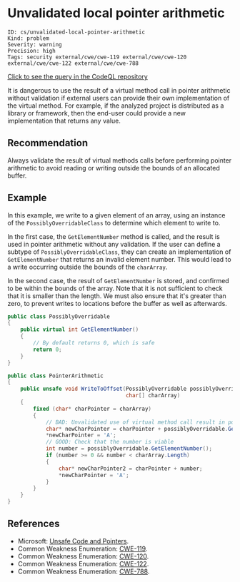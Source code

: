 # Unvalidated local pointer arithmetic

```
ID: cs/unvalidated-local-pointer-arithmetic
Kind: problem
Severity: warning
Precision: high
Tags: security external/cwe/cwe-119 external/cwe/cwe-120 external/cwe/cwe-122 external/cwe/cwe-788

```
[Click to see the query in the CodeQL repository](https://github.com/github/codeql/tree/main/csharp/ql/src/Security%20Features/CWE-119/LocalUnvalidatedArithmetic.ql)

It is dangerous to use the result of a virtual method call in pointer arithmetic without validation if external users can provide their own implementation of the virtual method. For example, if the analyzed project is distributed as a library or framework, then the end-user could provide a new implementation that returns any value.


## Recommendation
Always validate the result of virtual methods calls before performing pointer arithmetic to avoid reading or writing outside the bounds of an allocated buffer.


## Example
In this example, we write to a given element of an array, using an instance of the `PossiblyOverridableClass` to determine which element to write to.

In the first case, the `GetElementNumber` method is called, and the result is used in pointer arithmetic without any validation. If the user can define a subtype of `PossiblyOverridableClass`, they can create an implementation of `GetElementNumber` that returns an invalid element number. This would lead to a write occurring outside the bounds of the `charArray`.

In the second case, the result of `GetElementNumber` is stored, and confirmed to be within the bounds of the array. Note that it is not sufficient to check that it is smaller than the length. We must also ensure that it's greater than zero, to prevent writes to locations before the buffer as well as afterwards.


```csharp
public class PossiblyOverridable
{
    public virtual int GetElementNumber()
    {
        // By default returns 0, which is safe
        return 0;
    }
}

public class PointerArithmetic
{
    public unsafe void WriteToOffset(PossiblyOverridable possiblyOverridable,
                                     char[] charArray)
    {
        fixed (char* charPointer = charArray)
        {
            // BAD: Unvalidated use of virtual method call result in pointer arithmetic
            char* newCharPointer = charPointer + possiblyOverridable.GetElementNumber();
            *newCharPointer = 'A';
            // GOOD: Check that the number is viable
            int number = possiblyOverridable.GetElementNumber();
            if (number >= 0 && number < charArray.Length)
            {
                char* newCharPointer2 = charPointer + number;
                *newCharPointer = 'A';
            }
        }
    }
}

```

## References
* Microsoft: [Unsafe Code and Pointers](https://msdn.microsoft.com/en-us/library/t2yzs44b.aspx).
* Common Weakness Enumeration: [CWE-119](https://cwe.mitre.org/data/definitions/119.html).
* Common Weakness Enumeration: [CWE-120](https://cwe.mitre.org/data/definitions/120.html).
* Common Weakness Enumeration: [CWE-122](https://cwe.mitre.org/data/definitions/122.html).
* Common Weakness Enumeration: [CWE-788](https://cwe.mitre.org/data/definitions/788.html).